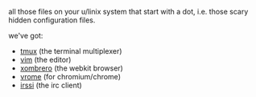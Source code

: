 all those files on your u/linix system that start with a dot, i.e. those scary hidden configuration files.

we've got:
* [tmux](https://tmux.sourceforge.net) (the terminal multiplexer)
* [vim](https://vim.org) (the editor)
* [xombrero](https://opensource.conformal.com/wiki/xombrero) (the webkit browser)
* [vrome](https://github.com/jinzhu/vrome) (for chromium/chrome)
* [irssi](http://www.irssi.org/) (the irc client)

